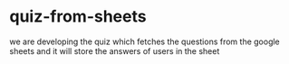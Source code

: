 # quiz-from-sheets
we are developing the quiz which fetches the questions from the google sheets and it will store the answers of users in the sheet
